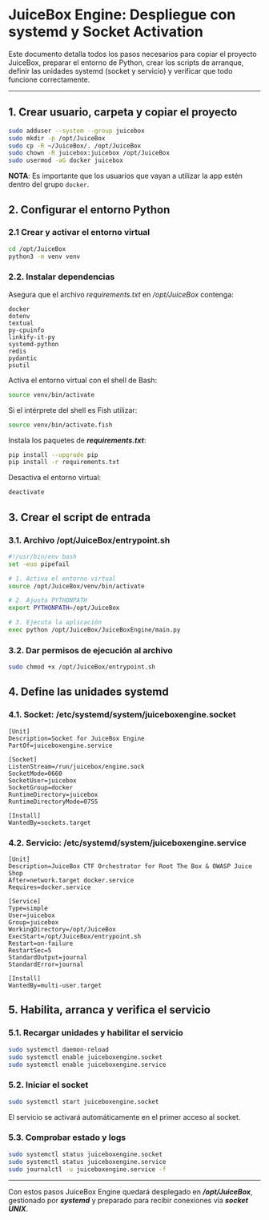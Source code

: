 # JuiceBox Engine: Despliegue con systemd y Socket Activation

Este documento detalla todos los pasos necesarios para copiar el proyecto JuiceBox, preparar el entorno de Python, crear los scripts de arranque, definir las unidades systemd (socket y servicio) y verificar que todo funcione correctamente.

---

## 1. Crear usuario, carpeta y copiar el proyecto

```bash
sudo adduser --system --group juicebox
sudo mkdir -p /opt/JuiceBox
sudo cp -R ~/JuiceBox/. /opt/JuiceBox
sudo chown -R juicebox:juicebox /opt/JuiceBox
sudo usermod -aG docker juicebox
```
**NOTA**: Es importante que los usuarios que vayan a utilizar la app estén dentro del grupo `docker`.

## 2. Configurar el entorno Python
### 2.1 Crear y activar el entorno virtual

```bash
cd /opt/JuiceBox
python3 -m venv venv
```

### 2.2. Instalar dependencias
Asegura que el archivo *requirements.txt* en */opt/JuiceBox* contenga:

```
docker
dotenv
textual
py-cpuinfo
linkify-it-py
systemd-python
redis
pydantic
psutil
```

Activa el entorno virtual con el shell de Bash:
```bash
source venv/bin/activate
```

Si el intérprete del shell es Fish utilizar:
```bash
source venv/bin/activate.fish
```

Instala los paquetes de ***requirements.txt***:
```bash
pip install --upgrade pip
pip install -r requirements.txt
```

Desactiva el entorno virtual:
```bash
deactivate
```

## 3. Crear el script de entrada
### 3.1. Archivo /opt/JuiceBox/entrypoint.sh

```bash
#!/usr/bin/env bash
set -euo pipefail

# 1. Activa el entorno virtual
source /opt/JuiceBox/venv/bin/activate

# 2. Ajusta PYTHONPATH
export PYTHONPATH=/opt/JuiceBox

# 3. Ejecuta la aplicación
exec python /opt/JuiceBox/JuiceBoxEngine/main.py
```

### 3.2. Dar permisos de ejecución al archivo

```bash
sudo chmod +x /opt/JuiceBox/entrypoint.sh

```

## 4. Define las unidades systemd
### 4.1. Socket: /etc/systemd/system/juiceboxengine.socket

```
[Unit]
Description=Socket for JuiceBox Engine
PartOf=juiceboxengine.service

[Socket]
ListenStream=/run/juicebox/engine.sock
SocketMode=0660
SocketUser=juicebox
SocketGroup=docker
RuntimeDirectory=juicebox
RuntimeDirectoryMode=0755

[Install]
WantedBy=sockets.target
```

### 4.2. Servicio: /etc/systemd/system/juiceboxengine.service

```
[Unit]
Description=JuiceBox CTF Orchestrator for Root The Box & OWASP Juice Shop
After=network.target docker.service
Requires=docker.service

[Service]
Type=simple
User=juicebox
Group=juicebox
WorkingDirectory=/opt/JuiceBox
ExecStart=/opt/JuiceBox/entrypoint.sh
Restart=on-failure
RestartSec=5
StandardOutput=journal
StandardError=journal

[Install]
WantedBy=multi-user.target
```

## 5. Habilita, arranca y verifica el servicio
### 5.1. Recargar unidades y habilitar el servicio

```bash
sudo systemctl daemon-reload
sudo systemctl enable juiceboxengine.socket
sudo systemctl enable juiceboxengine.service
```

### 5.2. Iniciar el socket

```bash
sudo systemctl start juiceboxengine.socket
```
El servicio se activará automáticamente en el primer acceso al socket.

### 5.3. Comprobar estado y logs

```bash
sudo systemctl status juiceboxengine.socket
sudo systemctl status juiceboxengine.service
sudo journalctl -u juiceboxengine.service -f
```
---

Con estos pasos JuiceBox Engine quedará desplegado en ***/opt/JuiceBox***, gestionado por ***systemd*** y preparado para recibir conexiones vía ***socket UNIX***.